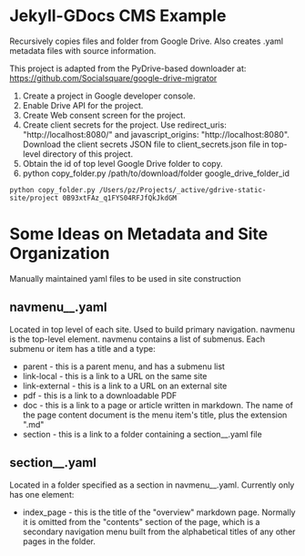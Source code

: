 Jekyll-GDocs CMS Example
========================

Recursively copies files and folder from Google Drive. Also creates .yaml metadata files with source information.

This project is adapted from the PyDrive-based downloader at:
https://github.com/Socialsquare/google-drive-migrator

1. Create a project in Google developer console.
2. Enable Drive API for the project.
3. Create Web consent screen for the project.
4. Create client secrets for the project.  Use redirect_uris: "http://localhost:8080/" and javascript_origins: "http://localhost:8080".  Download the client secrets JSON file to client_secrets.json file in top-level directory of this project.
5. Obtain the id of top level Google Drive folder to copy.
6. python copy_folder.py /path/to/download/folder google_drive_folder_id

```
python copy_folder.py /Users/pz/Projects/_active/gdrive-static-site/project 0B93xtFAz_q1FYS04RFJfQkJkdGM
```

Some Ideas on Metadata and Site Organization
============================================

Manually maintained yaml files to be used in site construction

navmenu__.yaml
--------------

Located in top level of each site. Used to build primary navigation.
navmenu is the top-level element. navmenu contains a list of submenus. 
Each submenu or item has a title and a type:

- parent - this is a parent menu, and has a submenu list
- link-local - this is a link to a URL on the same site
- link-external - this is a link to a URL on an external site
- pdf - this is a link to a downloadable PDF
- doc - this is a link to a page or article written in markdown. The name of the page content document is the menu item's title, plus the extension ".md"
- section - this is a link to a folder containing a section__.yaml file

section__.yaml
--------------

Located in a folder specified as a section in navmenu__.yaml.  Currently only
has one element:

- index_page - this is the title of the "overview" markdown page.  Normally it is omitted from the "contents"
section of the page, which is a secondary navigation menu built from the alphabetical titles
of any other pages in the folder.

